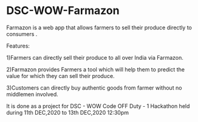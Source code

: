 # DSC-WOW-Farmazon
Farmazon is a web app that allows farmers to sell their produce directly to consumers .

Features:

1)Farmers can directly sell their produce to all over India via Farmazon.

2)Farmazon provides Farmers a tool which will help them to predict the value for which they can sell their produce.

3)Customers can directly buy authentic goods from farmer without no middlemen involved.

It is done as a project for DSC - WOW Code OFF Duty - 1 Hackathon held during 11th DEC,2020 to 13th DEC,2020 12:30pm
